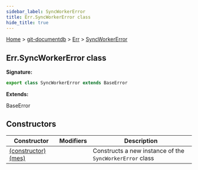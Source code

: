 ```yaml
---
sidebar_label: SyncWorkerError
title: Err.SyncWorkerError class
hide_title: true
---
```


[Home](./index.md) &gt; [git-documentdb](./git-documentdb.md) &gt; [Err](./git-documentdb.err.md) &gt; [SyncWorkerError](./git-documentdb.err.syncworkererror.md)

## Err.SyncWorkerError class


<b>Signature:</b>

```typescript
export class SyncWorkerError extends BaseError 
```
<b>Extends:</b>

BaseError

## Constructors

|  Constructor | Modifiers | Description |
|  --- | --- | --- |
|  [(constructor)(mes)](./git-documentdb.err.syncworkererror._constructor_.md) |  | Constructs a new instance of the <code>SyncWorkerError</code> class |

